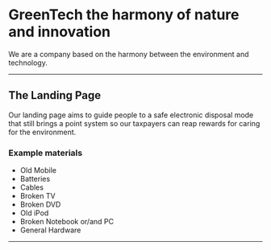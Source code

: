# GreenTech the harmony of nature and innovation
We are a company based on the harmony between the environment and technology.

---

## The Landing Page
Our landing page aims to guide people to a safe electronic disposal mode that still brings a point system so our taxpayers can reap rewards for caring for the environment.
### Example materials
- Old Mobile
- Batteries
- Cables
- Broken TV
- Broken DVD
- Old iPod
- Broken Notebook or/and PC
- General Hardware

---
